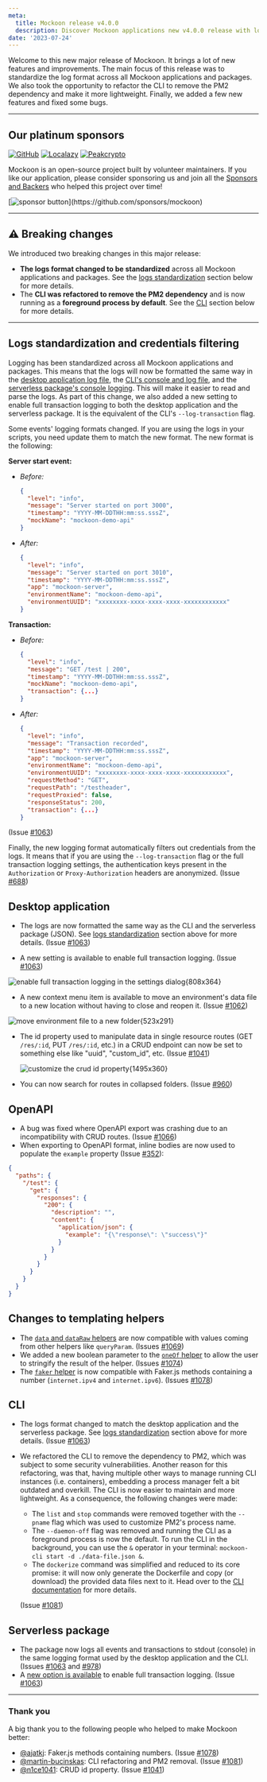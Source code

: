 ```yaml
---
meta:
  title: Mockoon release v4.0.0
  description: Discover Mockoon applications new v4.0.0 release with logs standardization, CLI refactoring and more.
date: '2023-07-24'
---
```


Welcome to this new major release of Mockoon. It brings a lot of new features and improvements. The main focus of this release was to standardize the log format across all Mockoon applications and packages. We also took the opportunity to refactor the CLI to remove the PM2 dependency and make it more lightweight. Finally, we added a few new features and fixed some bugs.

---

## Our platinum sponsors

[![GitHub](https://mockoon.com/images/sponsors/github.png)](https://github.blog/2023-04-12-github-accelerator-our-first-cohort-and-whats-next/)
[![Localazy](https://mockoon.com/images/sponsors/localazy.png)](https://localazy.com/register?ref=a9CiDC61gOac-azO)
[![Peakcrypto](https://mockoon.com/images/sponsors/peakcrypto.png)](https://www.peakcrypto.com/)

Mockoon is an open-source project built by volunteer maintainers. If you like our application, please consider sponsoring us and join all the [Sponsors and Backers](https://github.com/mockoon/mockoon/blob/main/backers.md) who helped this project over time!

[![sponsor button](https://mockoon.com/images/sponsor-btn-250.png?)](https://github.com/sponsors/mockoon)

---

## ⚠️ Breaking changes

We introduced two breaking changes in this major release:

- **The logs format changed to be standardized** across all Mockoon applications and packages. See the [logs standardization](#logs-standardization) section below for more details.
- The **CLI was refactored to remove the PM2 dependency** and is now running as a **foreground process by default**. See the [CLI](#cli) section below for more details.

---

## Logs standardization and credentials filtering

Logging has been standardized across all Mockoon applications and packages. This means that the logs will now be formatted the same way in the [desktop application log file](https://mockoon.com/docs/latest/logging-and-recording/requests-logging/#file-logging), the [CLI's console and log file](https://github.com/mockoon/mockoon/blob/main/packages/cli/README.md#logs), and the [serverless package's console logging](https://github.com/mockoon/mockoon/blob/main/packages/serverless/README.md#logging). This will make it easier to read and parse the logs.
As part of this change, we also added a new setting to enable full transaction logging to both the desktop application and the serverless package. It is the equivalent of the CLI's `--log-transaction` flag.

Some events' logging formats changed. If you are using the logs in your scripts, you need update them to match the new format. The new format is the following:

**Server start event:**

- _Before:_

  ```json
  {
    "level": "info",
    "message": "Server started on port 3000",
    "timestamp": "YYYY-MM-DDTHH:mm:ss.sssZ",
    "mockName": "mockoon-demo-api"
  }
  ```

- _After:_

  ```json
  {
    "level": "info",
    "message": "Server started on port 3010",
    "timestamp": "YYYY-MM-DDTHH:mm:ss.sssZ",
    "app": "mockoon-server",
    "environmentName": "mockoon-demo-api",
    "environmentUUID": "xxxxxxxx-xxxx-xxxx-xxxx-xxxxxxxxxxxx"
  }
  ```

**Transaction:**

- _Before:_

  ```json
  {
    "level": "info",
    "message": "GET /test | 200",
    "timestamp": "YYYY-MM-DDTHH:mm:ss.sssZ",
    "mockName": "mockoon-demo-api",
    "transaction": {...}
  }
  ```

- _After:_

  ```json
  {
    "level": "info",
    "message": "Transaction recorded",
    "timestamp": "YYYY-MM-DDTHH:mm:ss.sssZ",
    "app": "mockoon-server",
    "environmentName": "mockoon-demo-api",
    "environmentUUID": "xxxxxxxx-xxxx-xxxx-xxxx-xxxxxxxxxxxx",
    "requestMethod": "GET",
    "requestPath": "/testheader",
    "requestProxied": false,
    "responseStatus": 200,
    "transaction": {...}
  }
  ```

(Issue [#1063](https://github.com/mockoon/mockoon/issues/1063))

Finally, the new logging format automatically filters out credentials from the logs. It means that if you are using the `--log-transaction` flag or the full transaction logging settings, the authentication keys present in the `Authorization` or `Proxy-Authorization` headers are anonymized. (Issue [#688](https://github.com/mockoon/mockoon/issues/688))

## Desktop application

- The logs are now formatted the same way as the CLI and the serverless package (JSON). See [logs standardization](#logs-standardization) section above for more details. (Issue [#1063](https://github.com/mockoon/mockoon/issues/1063))

- A new setting is available to enable full transaction logging. (Issue [#1063](https://github.com/mockoon/mockoon/issues/1063))

![enable full transaction logging in the settings dialog{808x364}](/images/releases/4.0.0/enable-full-transaction-logging.png)

- A new context menu item is available to move an environment's data file to a new location without having to close and reopen it. (Issue [#1062](https://github.com/mockoon/mockoon/issues/1062))

![move environment file to a new folder{523x291}](/images/releases/4.0.0/environment-file-move.png)

- The id property used to manipulate data in single resource routes (GET `/res/:id`, PUT `/res/:id`, etc.) in a CRUD endpoint can now be set to something else like "uuid", "custom_id", etc. (Issue [#1041](https://github.com/mockoon/mockoon/issues/1041))

  ![customize the crud id property{1495x360}](/images/releases/4.0.0/customize-crud-id-property-key.png)

- You can now search for routes in collapsed folders. (Issue [#960](https://github.com/mockoon/mockoon/issues/960))

## OpenAPI

- A bug was fixed where OpenAPI export was crashing due to an incompatibility with CRUD routes. (Issue [#1066](https://github.com/mockoon/mockoon/issues/1066))
- When exporting to OpenAPI format, inline bodies are now used to populate the `example` property (Issue [#352](https://github.com/mockoon/mockoon/issues/352)):

```json
{
  "paths": {
    "/test": {
      "get": {
        "responses": {
          "200": {
            "description": "",
            "content": {
              "application/json": {
                "example": "{\"response\": \"success\"}"
              }
            }
          }
        }
      }
    }
  }
}
```

## Changes to templating helpers

- The [`data` and `dataRaw` helpers](https://mockoon.com/docs/latest/templating/mockoon-helpers/#data) are now compatible with values coming from other helpers like `queryParam`. (Issues [#1069](https://github.com/mockoon/mockoon/issues/1069))
- We added a new boolean parameter to the [`oneOf` helper](https://mockoon.com/docs/latest/templating/mockoon-helpers/#oneof) to allow the user to stringify the result of the helper. (Issues [#1074](https://github.com/mockoon/mockoon/issues/1074))
- The [`faker` helper](https://mockoon.com/docs/latest/templating/fakerjs-helpers/) is now compatible with Faker.js methods containing a number (`internet.ipv4` and `internet.ipv6`). (Issues [#1078](https://github.com/mockoon/mockoon/issues/1078))

## CLI

- The logs format changed to match the desktop application and the serverless package. See [logs standardization](#logs-standardization) section above for more details. (Issue [#1063](https://github.com/mockoon/mockoon/issues/1063))
- We refactored the CLI to remove the dependency to PM2, which was subject to some security vulnerabilities. Another reason for this refactoring, was that, having multiple other ways to manage running CLI instances (i.e. containers), embedding a process manager felt a bit outdated and overkill. The CLI is now easier to maintain and more lightweight. As a consequence, the following changes were made:

  - The `list` and `stop` commands were removed together with the `--pname` flag which was used to customize PM2's process name.
  - The `--daemon-off` flag was removed and running the CLI as a foreground process is now the default. To run the CLI in the background, you can use the `&` operator in your terminal: `mockoon-cli start -d ./data-file.json &`.
  - The `dockerize` command was simplified and reduced to its core promise: it will now only generate the Dockerfile and copy (or download) the provided data files next to it. Head over to the [CLI documentation](https://github.com/mockoon/mockoon/blob/main/packages/cli/README.md#dockerize-command) for more details.

  (Issue [#1081](https://github.com/mockoon/mockoon/issues/1081))

## Serverless package

- The package now logs all events and transactions to stdout (console) in the same logging format used by the desktop application and the CLI. (Issues [#1063](https://github.com/mockoon/mockoon/issues/1063) and [#978](https://github.com/mockoon/mockoon/issues/978))
- A [new option is available](https://github.com/mockoon/mockoon/blob/main/packages/serverless/README.md#transaction-logging) to enable full transaction logging. (Issue [#1063](https://github.com/mockoon/mockoon/issues/1063))

---

### Thank you

A big thank you to the following people who helped to make Mockoon better:

- [@ajatkj](https://github.com/ajatkj): Faker.js methods containing numbers. (Issue [#1078](https://github.com/mockoon/mockoon/issues/1078))
- [@martin-bucinskas](https://github.com/martin-bucinskas): CLI refactoring and PM2 removal. (Issue [#1081](https://github.com/mockoon/mockoon/issues/1081))
- [@n1ce1041](https://github.com/n1ce1041): CRUD id property. (Issue [#1041](https://github.com/mockoon/mockoon/issues/1041))
